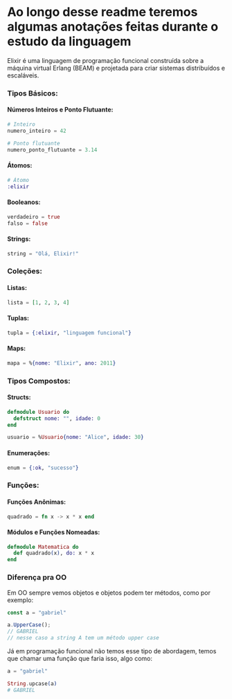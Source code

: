 # Ao longo desse readme teremos algumas anotações feitas durante o estudo da linguagem

Elixir é uma linguagem de programação funcional construída sobre a máquina virtual Erlang (BEAM) e projetada para criar sistemas distribuídos e escaláveis.

### Tipos Básicos:

#### Números Inteiros e Ponto Flutuante:

```elixir
# Inteiro
numero_inteiro = 42

# Ponto flutuante
numero_ponto_flutuante = 3.14
```

#### Átomos:

```elixir
# Átomo
:elixir
```

#### Booleanos:

```elixir
verdadeiro = true
falso = false
```

#### Strings:

```elixir
string = "Olá, Elixir!"
```

### Coleções:

#### Listas:

```elixir
lista = [1, 2, 3, 4]
```

#### Tuplas:

```elixir
tupla = {:elixir, "linguagem funcional"}
```

#### Maps:

```elixir
mapa = %{nome: "Elixir", ano: 2011}
```

### Tipos Compostos:

#### Structs:

```elixir
defmodule Usuario do
  defstruct nome: "", idade: 0
end

usuario = %Usuario{nome: "Alice", idade: 30}
```

#### Enumerações:

```elixir
enum = {:ok, "sucesso"}
```

### Funções:

#### Funções Anônimas:

```elixir
quadrado = fn x -> x * x end
```

#### Módulos e Funções Nomeadas:

```elixir
defmodule Matematica do
  def quadrado(x), do: x * x
end
```

### Diferença pra OO
Em OO sempre vemos objetos e objetos podem ter métodos, como por exemplo:
```js
const a = "gabriel"

a.UpperCase();
// GABRIEL
// nesse caso a string A tem um método upper case
```

Já em programação funcional não temos esse tipo de abordagem, temos que chamar uma função que faria isso, algo como:

```elixir
a = "gabriel"

String.upcase(a)
# GABRIEL
```